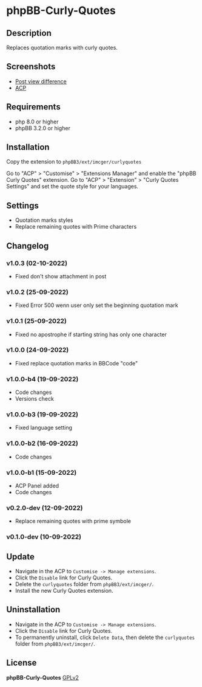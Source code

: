 # phpBB-Curly-Quotes

## Description

Replaces quotation marks with curly quotes.

## Screenshots
- [Post view difference](https://raw.githubusercontent.com/IMC-GER/images/main/screenshots/curlyquotes/de/post.jpg?raw=true)
- [ACP](https://raw.githubusercontent.com/IMC-GER/images/main/screenshots/curlyquotes/de/acp_settings.jpg?raw=true)

## Requirements
- php 8.0 or higher
- phpBB 3.2.0 or higher

## Installation

Copy the extension to `phpBB3/ext/imcger/curlyquotes`

Go to "ACP" > "Customise" > "Extensions Manager" and enable the "phpBB Curly Quotes" extension.
Go to "ACP" > "Extension" > "Curly Quotes Settings" and set the quote style for your languages.

## Settings
- Quotation marks styles
- Replace remaining quotes with Prime characters

## Changelog

### v1.0.3 (02-10-2022)
- Fixed don't show attachment in post

### v1.0.2 (25-09-2022)
- Fixed Error 500 wenn user only set the beginning quotation mark

### v1.0.1 (25-09-2022)
- Fixed no apostrophe if starting string has only one character

### v1.0.0 (24-09-2022)
- Fixed replace quotation marks in BBCode "code"

### v1.0.0-b4 (19-09-2022)
- Code changes
- Versions check

### v1.0.0-b3 (19-09-2022)
- Fixed language setting

### v1.0.0-b2 (16-09-2022)
- Code changes

### v1.0.0-b1 (15-09-2022)
- ACP Panel added
- Code changes

### v0.2.0-dev (12-09-2022)
- Replace remaining quotes with prime symbole

### v0.1.0-dev (10-09-2022)

## Update
- Navigate in the ACP to `Customise -> Manage extensions`.
- Click the `Disable` link for Curly Quotes.
- Delete the `curlyquotes` folder from `phpBB3/ext/imcger/`.
- Install the new Curly Quotes extension.

## Uninstallation
- Navigate in the ACP to `Customise -> Manage extensions`.
- Click the `Disable` link for Curly Quotes.
- To permanently uninstall, click `Delete Data`, then delete the `curlyquotes` folder from `phpBB3/ext/imcger/`.

## License
**phpBB-Curly-Quotes**
[GPLv2](https://www.gnu.org/licenses/old-licenses/gpl-2.0.en.html)
